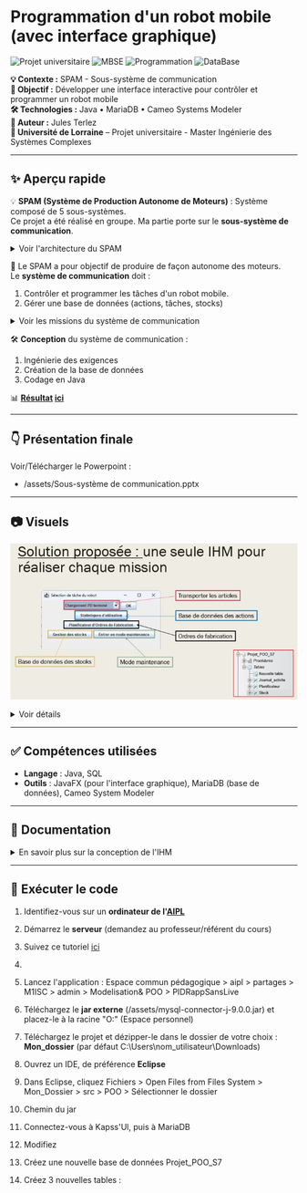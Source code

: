 # Programmation d'un robot mobile (avec interface graphique)

![Projet universitaire](https://img.shields.io/badge/Université%20de%20Lorraine-Projet-lightgrey?logo=googlescholar)
![MBSE](https://img.shields.io/badge/Ingénierie%20des%20Exigences-Système-orange.svg)
![Programmation](https://img.shields.io/badge/Java-Programmation-blue.svg)
![DataBase](https://img.shields.io/badge/MariaDB-DataBase-green.svg)

**💡 Contexte :** SPAM - Sous-système de communication   
**🎯 Objectif :** Développer une interface interactive pour contrôler et programmer un robot mobile  
**🛠 Technologies :** Java  • MariaDB • Cameo Systems Modeler   
**👥 Auteur :** Jules Terlez   
**🏫 Université de Lorraine** – Projet universitaire - Master Ingénierie des Systèmes Complexes  

---

## ✨ Aperçu rapide

💡 **SPAM (Système de Production Autonome de Moteurs)** : Système composé de 5 sous-systèmes.  
  Ce projet a été réalisé en groupe. Ma partie porte sur le **sous-système de communication**.
  <details>
  <summary>Voir l'architecture du SPAM</summary>
  <br>
  <img src="assets/images/Architecture_SPAM.jpg" alt="Architecture_SPAM" width="750">
</details>
  
🎯 Le SPAM a pour objectif de produire de façon autonome des moteurs.  
Le **système de communication** doit :  
1. Contrôler et programmer les tâches d'un robot mobile. 
2. Gérer une base de données (actions, tâches, stocks)
  <details>
  <summary>Voir les missions du système de communication</summary>
  <br>
  <img src="assets/images/Missions_système_communication.jpg" alt="Missions_système_communication" width="750">
</details>

🛠 **Conception** du système de communication :
  1. Ingénierie des exigences  
  2. Création de la base de données
  3. Codage en Java

📊 <ins>**Résultat</ins> [ici](lien)**

---

## 👇 Présentation finale
Voir/Télécharger le Powerpoint :  
- /assets/Sous-système de communication.pptx

---

## 📷 Visuels
![Interface Homme-Machine du Robot](assets/images/IHM.jpg)
<details>
  <summary>Voir détails</summary>
  <p align="center">
  <br>
  <img src="assets/images/Planification_Ordres_Fabrication.jpg" alt="Planification des Ordres de Fabrication" width="750"> <br>
  <em>Figure 1 - Planification des Ordres de Fabrication</em>
    <br> <br>
  <img src="assets/images/Transport_Articles.jpg" alt="Transport des Articles" width="750"> <br>
  <em>Figure 2 - Transport des Articles</em>
    <br> <br>
  <img src="assets/images/BDD_Stats.jpg" alt="BDD et Statistiques d'utilisation" width="750"> <br>
  <em>Figure 3 - BDD et Statistiques d'utilisation</em>
    <br> <br>
  <img src="assets/images/Gestion_Stocks.jpg" alt="Gestion des Stocks" width="750"> <br>
  <em>Figure 4 - Gestion des Stocks</em>
    <br> <br>
  <img src="assets/images/Mode_Maintenance.jpg" alt="Mode Maintenance" width="750"> <br>
  <em>Figure 5 - Mode Maintenance</em>
  </p>
</details>

---

## ✅ Compétences utilisées
- **Langage** : Java, SQL
- **Outils** : JavaFX (pour l'interface graphique), MariaDB (base de données), Cameo System Modeler

---

## 📁 Documentation
<details>
  <summary>En savoir plus sur la conception de l'IHM</summary>
  <p align="center">
  <br>
  <img src="assets/images/PFMS.jpg" alt="PFMS" width="750"> <br>
  <em>Figure 1 - PFMS</em>
        <br> <br>
  <img src="assets/images/Exigences.jpg" alt="Exigences" width="750"> <br>
  <em>Figure 2 - Exigences</em>
 </p>
</details>

---

## 🚀 Exécuter le code
1. Identifiez-vous sur un **ordinateur de l'[AIPL](https://aip-primeca.univ-lorraine.fr/)**
2. Démarrez le **serveur** (demandez au professeur/référent du cours)
3. Suivez ce tutoriel [ici](lien)

4. 
5. Lancez l'application : Espace commun pédagogique > aipl > partages > M1ISC > admin > Modelisation& POO > PIDRappSansLive
6. Téléchargez le **jar externe** (/assets/mysql-connector-j-9.0.0.jar) et placez-le à la racine "O:" (Espace personnel)  
7. Téléchargez le projet et dézipper-le dans le dossier de votre choix : **Mon_dossier** (par défaut C:\Users\nom_utilisateur\Downloads)  
8. Ouvrez un IDE, de préférence **Eclipse**  
9. Dans Eclipse, cliquez Fichiers > Open Files from Files System > Mon_Dossier > src > POO > Sélectionner le dossier  
10. Chemin du jar  
11. Connectez-vous à Kapss'Ul, puis à MariaDB
12. Modifiez
13. Créez une nouvelle base de données Projet_POO_S7
14. Créez 3 nouvelles tables : 
